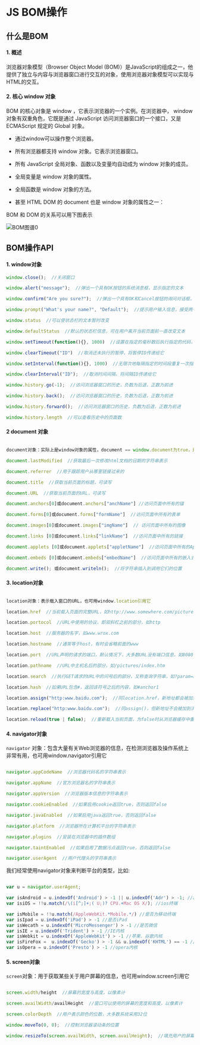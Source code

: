 
# JS BOM操作


## 什么是BOM


#### **1. 概述**

浏览器对象模型（Browser Object Model (BOM)）是JavaScript的组成之一，他提供了独立与内容与浏览器窗口进行交互的对象，使用浏览器对象模型可以实现与HTML的交互。


#### **2. 核心 window 对象**

BOM 的核心对象是 window ，它表示浏览器的一个实例。在浏览器中， window 对象有双重角色，它既是通过 JavaScript 访问浏览器窗口的一个接口，又是 ECMAScript 规定的 Global 对象。

- 通过window可以操作整个浏览器。

- 所有浏览器都支持 window 对象。它表示浏览器窗口。

- 所有 JavaScript 全局对象、函数以及变量均自动成为 window 对象的成员。

- 全局变量是 window 对象的属性。

- 全局函数是 window 对象的方法。

- 甚至 HTML DOM 的 document 也是 window 对象的属性之一：


BOM 和 DOM 的关系可以用下图表示

![BOM图谱](http://www.itxueyuan.org/uploads/allimg/121112/1-121112154254459.png)0


## BOM操作API



#### **1. window对象**

```JavaScript
window.close();  //关闭窗口  

window.alert("message");  //弹出一个具有OK按钮的系统消息框，显示指定的文本 

window.confirm("Are you sure?");  //弹出一个具有OK和Cancel按钮的询问对话框，返回一个布尔值  

window.prompt("What's your name?", "Default");  //提示用户输入信息，接受两个参数，即要显示给用户的文本和文本框中的默认值，将文本框中的值作为函数值返回  

window.status  //可以使状态栏的文本暂时改变  

window.defaultStatus  //默认的状态栏信息，可在用户离开当前页面前一直改变文本  

window.setTimeout(function(){}, 1000)  //设置在指定的毫秒数后执行指定的代码，接受2个参数，要执行的代码和等待的毫秒数  

window.clearTimeout("ID")  //取消还未执行的暂停，将暂停ID传递给它  

window.setInterval(function(){}, 1000)  //无限次地每隔指定的时间段重复一次指定的代码，参数同setTimeout()一样  

window.clearInterval("ID");  //取消时间间隔，将间隔ID传递给它  

window.history.go(-1);  //访问浏览器窗口的历史，负数为后退，正数为前进 

window.history.back();  //访问浏览器窗口的历史，负数为后退，正数为前进 

window.history.forward();  //访问浏览器窗口的历史，负数为后退，正数为前进 

window.history.length  //可以查看历史中的页面数   

```


#### **2 document 对象**

```JavaScript

document对象：实际上是window对象的属性，document == window.document为true，是唯一一个既属于BOM又属于DOM的对象  

document.lastModified  //获取最后一次修改html文档的日期的字符串表示  

document.referrer  //用于跟踪用户从哪里链接过来的  

document.title  //获取当前页面的标题，可读写  

document.URL  //获取当前页面的URL，可读写  

document.anchors[0]或document.anchors["anchName"] //访问页面中所有的锚  

document.forms[0]或document.forms["formName"]  //访问页面中所有的表单  

document.images[0]或document.images["imgName"]  // 访问页面中所有的图像  

document.links [0]或document.links["linkName"]  //访问页面中所有的链接 

document.applets [0]或document.applets["appletName"]  //访问页面中所有的Applet  

document.embeds [0]或document.embeds["embedName"]  //访问页面中所有的嵌入式对象  

document.write(); 或document.writeln();  //将字符串插入到调用它们的位置  

```


#### **3. location对象**

```JavaScript

location对象：表示载入窗口的URL，也可用window.location引用它  

location.href  //当前载入页面的完整URL，如http://www.somewhere.com/pictures/index.htm  

location.portocol  //URL中使用的协议，即双斜杠之前的部分，如http 

location.host  //服务器的名字，如www.wrox.com  

location.hostname  //通常等于host，有时会省略前面的www  

location.port  //URL声明的请求的端口，默认情况下，大多数URL没有端口信息，如8080 

location.pathname  //URL中主机名后的部分，如/pictures/index.htm  

location.search  //执行GET请求的URL中的问号后的部分，又称查询字符串，如?param=xxxx  

location.hash  //如果URL包含#，返回该符号之后的内容，如#anchor1  

location.assign("http:www.baidu.com");  //同location.href，新地址都会被加到浏览器的历史栈中  

location.replace("http:www.baidu.com");  //同assign()，但新地址不会被加到浏览器的历史栈中，不能通过back和forward访问  

location.reload(true | false);  //重新载入当前页面，为false时从浏览器缓存中重载，为true时从服务器端重载，默认为false  
```


#### **4. navigator对象**

`navigator` 对象：包含大量有关Web浏览器的信息，在检测浏览器及操作系统上非常有用，也可用window.navigator引用它  


```JavaScript

navigator.appCodeName  //浏览器代码名的字符串表示  

navigator.appName  //官方浏览器名的字符串表示  

navigator.appVersion  //浏览器版本信息的字符串表示  

navigator.cookieEnabled  //如果启用cookie返回true，否则返回false  

navigator.javaEnabled  //如果启用java返回true，否则返回false  

navigator.platform  //浏览器所在计算机平台的字符串表示  

navigator.plugins  //安装在浏览器中的插件数组  

navigator.taintEnabled  //如果启用了数据污点返回true，否则返回false  

navigator.userAgent  //用户代理头的字符串表示   

```

我们经常使用navigator对象来判断平台的类型，比如:

```JavaScript

var u = navigator.userAgent;

var isAndroid = u.indexOf('Android') > -1 || u.indexOf('Adr') > -1; //android终端
var isiOS = !!u.match(/\(i[^;]+;( U;)? CPU.+Mac OS X/); //ios终端

var isMobile = !!u.match(/AppleWebKit.*Mobile.*/) //是否为移动终端
var isIpad = u.indexOf('iPad') > -1 //是否iPad
var isWecath = u.indexOf('MicroMessenger') > -1 //是否微信 
var isIE = u.indexOf('Trident') > -1 //IE内核
var isWebkit = u.indexOf('AppleWebKit') > -1 //苹果、谷歌内核
var isFireFox =  u.indexOf('Gecko') > -1 && u.indexOf('KHTML') == -1 //火狐内核
var isOpera = u.indexOf('Presto') > -1 //opera内核
```



#### **5. screen对象**

`screen`对象：用于获取某些关于用户屏幕的信息，也可用window.screen引用它  

```JavaScript

screen.width/height  //屏幕的宽度与高度，以像素计  

screen.availWidth/availHeight  //窗口可以使用的屏幕的宽度和高度，以像素计 

screen.colorDepth  //用户表示颜色的位数，大多数系统采用32位  

window.moveTo(0, 0);  //控制浏览器滚动条的位置

window.resizeTo(screen.availWidth, screen.availHeight);  //填充用户的屏幕   

```

